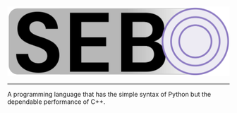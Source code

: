 <img src="https://raw.githubusercontent.com/aarikpokras/SEBO/refs/heads/master/img/hero-round.png" alt="SEBO" />
<hr />
A programming language that has the simple syntax of Python but the dependable performance of C++.
